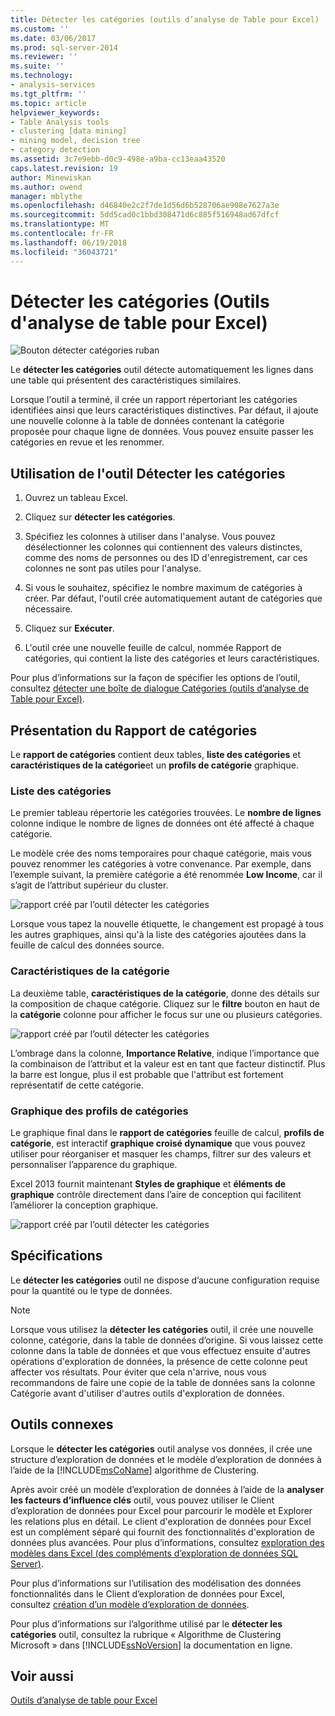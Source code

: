 ```yaml
---
title: Détecter les catégories (outils d’analyse de Table pour Excel) | Documents Microsoft
ms.custom: ''
ms.date: 03/06/2017
ms.prod: sql-server-2014
ms.reviewer: ''
ms.suite: ''
ms.technology:
- analysis-services
ms.tgt_pltfrm: ''
ms.topic: article
helpviewer_keywords:
- Table Analysis tools
- clustering [data mining]
- mining model, decision tree
- category detection
ms.assetid: 3c7e9ebb-d0c9-498e-a9ba-cc13eaa43520
caps.latest.revision: 19
author: Minewiskan
ms.author: owend
manager: mblythe
ms.openlocfilehash: d46840e2c2f7de1d56d6b528706ae908e7627a3e
ms.sourcegitcommit: 5dd5cad0c1bbd308471d6c885f516948ad67dfcf
ms.translationtype: MT
ms.contentlocale: fr-FR
ms.lasthandoff: 06/19/2018
ms.locfileid: "36043721"
---
```

# <a name="detect-categories-table-analysis-tools-for-excel"></a>Détecter les catégories (Outils d'analyse de table pour Excel)
  ![Bouton détecter catégories ruban](media/tat-detectcat.gif "bouton détecter les catégories de ruban")  
  
 Le **détecter les catégories** outil détecte automatiquement les lignes dans une table qui présentent des caractéristiques similaires.  
  
 Lorsque l'outil a terminé, il crée un rapport répertoriant les catégories identifiées ainsi que leurs caractéristiques distinctives. Par défaut, il ajoute une nouvelle colonne à la table de données contenant la catégorie proposée pour chaque ligne de données. Vous pouvez ensuite passer les catégories en revue et les renommer.  
  
## <a name="using-the-detect-categories-tool"></a>Utilisation de l'outil Détecter les catégories  
  
1.  Ouvrez un tableau Excel.  
  
2.  Cliquez sur **détecter les catégories**.  
  
3.  Spécifiez les colonnes à utiliser dans l'analyse. Vous pouvez désélectionner les colonnes qui contiennent des valeurs distinctes, comme des noms de personnes ou des ID d'enregistrement, car ces colonnes ne sont pas utiles pour l'analyse.  
  
4.  Si vous le souhaitez, spécifiez le nombre maximum de catégories à créer. Par défaut, l'outil crée automatiquement autant de catégories que nécessaire.  
  
5.  Cliquez sur **Exécuter**.  
  
6.  L'outil crée une nouvelle feuille de calcul, nommée Rapport de catégories, qui contient la liste des catégories et leurs caractéristiques.  
  
 Pour plus d’informations sur la façon de spécifier les options de l’outil, consultez [détecter une boîte de dialogue Catégories (outils d’analyse de Table pour Excel)](detect-categories-table-analysis-tools-for-excel.md).  
  
## <a name="understanding-the-categories-report"></a>Présentation du Rapport de catégories  
 Le **rapport de catégories** contient deux tables, **liste des catégories** et **caractéristiques de la catégorie**et un **profils de catégorie** graphique.  
  
### <a name="category-list"></a>Liste des catégories  
 Le premier tableau répertorie les catégories trouvées. Le **nombre de lignes** colonne indique le nombre de lignes de données ont été affecté à chaque catégorie.  
  
 Le modèle crée des noms temporaires pour chaque catégorie, mais vous pouvez renommer les catégories à votre convenance. Par exemple, dans l’exemple suivant, la première catégorie a été renommée **Low Income**, car il s’agit de l’attribut supérieur du cluster.  
  
 ![rapport créé par l’outil détecter les catégories](media/dm13-tat-detectcat-report1.gif "rapport créé par l’outil détecter les catégories")  
  
 Lorsque vous tapez la nouvelle étiquette, le changement est propagé à tous les autres graphiques, ainsi qu'à la liste des catégories ajoutées dans la feuille de calcul des données source.  
  
### <a name="category-characteristics"></a>Caractéristiques de la catégorie  
 La deuxième table, **caractéristiques de la catégorie**, donne des détails sur la composition de chaque catégorie. Cliquez sur le **filtre** bouton en haut de la **catégorie** colonne pour afficher le focus sur une ou plusieurs catégories.  
  
 ![rapport créé par l’outil détecter les catégories](media/dm13-tat-detectcat-report2.gif "rapport créé par l’outil détecter les catégories")  
  
 L’ombrage dans la colonne, **Importance Relative**, indique l’importance que la combinaison de l’attribut et la valeur est en tant que facteur distinctif. Plus la barre est longue, plus il est probable que l'attribut est fortement représentatif de cette catégorie.  
  
### <a name="categories-profile-chart"></a>Graphique des profils de catégories  
 Le graphique final dans le **rapport de catégories** feuille de calcul, **profils de catégorie**, est interactif **graphique croisé dynamique** que vous pouvez utiliser pour réorganiser et masquer les champs, filtrer sur des valeurs et personnaliser l’apparence du graphique.  
  
 Excel 2013 fournit maintenant **Styles de graphique** et **éléments de graphique** contrôle directement dans l’aire de conception qui facilitent l’améliorer la conception graphique.  
  
 ![rapport créé par l’outil détecter les catégories](media/dm13-tat-detectcat-report3.gif "rapport créé par l’outil détecter les catégories")  
  
## <a name="requirements"></a>Spécifications  
 Le **détecter les catégories** outil ne dispose d’aucune configuration requise pour la quantité ou le type de données.  
  
> [!NOTE]  
>  Lorsque vous utilisez la **détecter les catégories** outil, il crée une nouvelle colonne, catégorie, dans la table de données d’origine. Si vous laissez cette colonne dans la table de données et que vous effectuez ensuite d'autres opérations d'exploration de données, la présence de cette colonne peut affecter vos résultats. Pour éviter que cela n'arrive, nous vous recommandons de faire une copie de la table de données sans la colonne Catégorie avant d'utiliser d'autres outils d'exploration de données.  
  
## <a name="related-tools"></a>Outils connexes  
 Lorsque le **détecter les catégories** outil analyse vos données, il crée une structure d’exploration de données et le modèle d’exploration de données à l’aide de la [!INCLUDE[msCoName](../includes/msconame-md.md)] algorithme de Clustering.  
  
 Après avoir créé un modèle d’exploration de données à l’aide de la **analyser les facteurs d’influence clés** outil, vous pouvez utiliser le Client d’exploration de données pour Excel pour parcourir le modèle et Explorer les relations plus en détail. Le client d'exploration de données pour Excel est un complément séparé qui fournit des fonctionnalités d'exploration de données plus avancées. Pour plus d’informations, consultez [exploration des modèles dans Excel &#40;des compléments d’exploration de données SQL Server&#41;](browsing-models-in-excel-sql-server-data-mining-add-ins.md).  
  
 Pour plus d’informations sur l’utilisation des modélisation des données fonctionnalités dans le Client d’exploration de données pour Excel, consultez [création d’un modèle d’exploration de données](creating-a-data-mining-model.md).  
  
 Pour plus d’informations sur l’algorithme utilisé par le **détecter les catégories** outil, consultez la rubrique « Algorithme de Clustering Microsoft » dans [!INCLUDE[ssNoVersion](../includes/ssnoversion-md.md)] la documentation en ligne.  
  
## <a name="see-also"></a>Voir aussi  
 [Outils d’analyse de table pour Excel](table-analysis-tools-for-excel.md)  
  
  